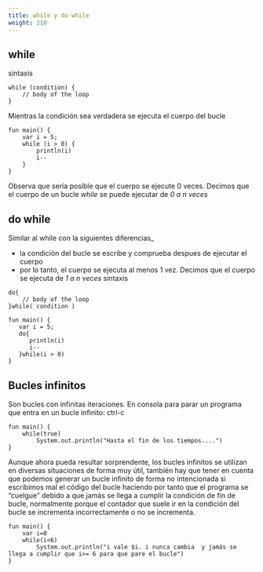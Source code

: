 ```yaml
---
title: while y do while
weight: 210
---
```

## while
sintaxis
```
while (condition) {
    // body of the loop
}
```
Mientras la condición sea verdadera se ejecuta el cuerpo del bucle
```
fun main() {
    var i = 5;
    while (i > 0) {
        println(i)
        i--
    }
}
```
Observa que sería posible que el cuerpo se ejecute 0 veces. Decimos que el cuerpo de un bucle *while* se puede ejecutar de *0 a n veces*
## do while
Similar al while con la siguientes diferencias_
- la condición del bucle se escribe y comprueba despues de ejecutar el cuerpo
- por lo tanto, el cuerpo se ejecuta al menos 1 vez. Decimos que el cuerpo se ejecuta de *1 a n veces*
sintaxis
```
do{
    // body of the loop
}while( condition )
```

```
fun main() {
   var i = 5;
   do{
      println(i)
      i--
   }while(i > 0)
}
```
## Bucles infinitos 

Son bucles con infinitas iteraciones. En consola para parar un programa que entra en un bucle infinito:  ctrl-c
```
fun main() {
    while(true)
        System.out.println("Hasta el fin de los tiempos....")
}
```

Aunque ahora pueda resultar sorprendente, los bucles infinitos se utilizan en diversas situaciones de forma muy útil, también hay que tener en cuenta que podemos generar un bucle infinito de forma no intencionada si  escribimos mal el código del bucle haciendo por tanto que el programa se “cuelgue”  debido a que jamás se llega a cumplir la condición de fin de bucle, normalmente porque el contador que suele ir en la condición del bucle se incrementa incorrectamente o no se incrementa. 
```
fun main() {
    var i=0
    while(i<6)
        System.out.println("i vale $i. i nunca cambia  y jamás se llega a cumplir que i>= 6 para que pare el bucle")
}
```